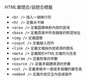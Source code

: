 HTML單閉合/自閉合標籤
- `<br />` <small>插入一個換行符</small>
- `<hr />` <small>定義水平線</small>
- `<area />` <small>定義圖像映射內部的區域</small>
- `<base />` <small>定義頁面中所有鏈接的默認地址</small>
- `<img />` <small>定義圖像</small>
- `<input />` <small>定義輸入控件</small>
- `<link />` <small>定義文檔與外部資源的關系</small>
- `<meta />` <small>定義關於HTML文檔的元信息</small>
- `<param />` <small>定義對象的參數</small>
- `<source />` <small>定義多媒體資源的參數</small>
- `<col />` <small>定義表格中一個或多個欄的屬性值</small>
- `<embed />` <small>定義外部交互內容或插件</small>